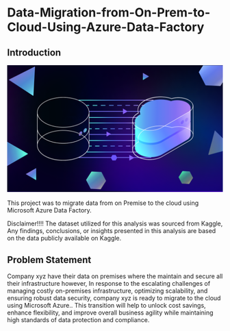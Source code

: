 # Data-Migration-from-On-Prem-to-Cloud-Using-Azure-Data-Factory

## Introduction
![](Intro_Pic.png)

This project was to migrate data from on Premise to the cloud using Microsoft Azure Data Factory.

Disclaimer!!!! The dataset utilized for this analysis was sourced from Kaggle,  Any findings, conclusions, or insights presented in this analysis are based on the data publicly available on Kaggle. 

## Problem Statement

Company xyz have their data on premises where the maintain and secure all their infrastructure however, In response to the escalating challenges of managing costly on-premises infrastructure, optimizing scalability, and ensuring robust data security, company xyz is ready to migrate to the cloud using Microsoft Azure.. This transition will help to unlock cost savings, enhance flexibility, and improve overall business agility while maintaining high standards of data protection and compliance.

